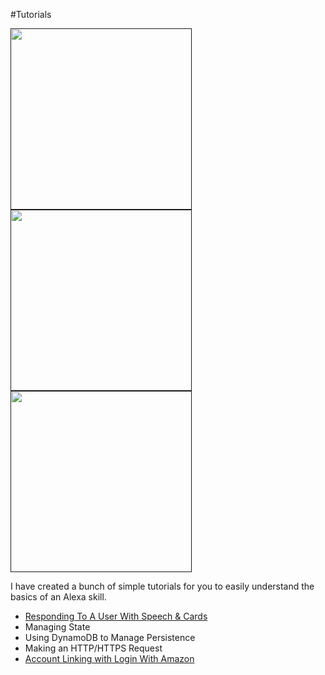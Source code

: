 #Tutorials

<a href=""><img src="https://github.com/jeffblankenburg/alexa/blob/master/start_here/tutorials/images/fact-skill.png" width="290"/></a><a href=""><img src="https://github.com/jeffblankenburg/alexa/blob/master/start_here/tutorials/images/trivia-skill.png" width="290"/></a><a href=""><img src="https://github.com/jeffblankenburg/alexa/blob/master/start_here/tutorials/images/calendar-reader.png" width="290"/></a>

I have created a bunch of simple tutorials for you to easily understand the basics of an Alexa skill.

* [Responding To A User With Speech & Cards](https://github.com/jeffblankenburg/alexa/blob/master/responses/README.md)
* Managing State
* Using DynamoDB to Manage Persistence
* Making an HTTP/HTTPS Request
* [Account Linking with Login With Amazon](https://developer.amazon.com/blogs/post/Tx3CX1ETRZZ2NPC/Alexa-Account-Linking-5-Steps-to-Seamlessly-Link-Your-Alexa-Skill-with-Login-wit)